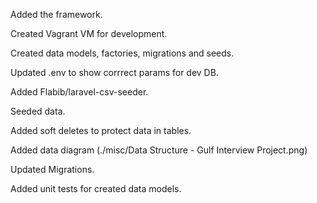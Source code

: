 Added the framework.

Created Vagrant VM for development.

Created data models, factories, migrations and seeds.

Updated .env to show corrrect params for dev DB.

Added Flabib/laravel-csv-seeder.

Seeded data.

Added soft deletes to protect data in tables.

Added data diagram (./misc/Data Structure - Gulf Interview Project.png)

Updated Migrations.

Added unit tests for created data models.


